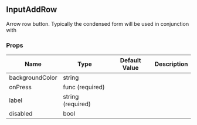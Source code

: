 ## InputAddRow 
 
Arrow row button. Typically the condensed form
will be used in conjunction with <RemovableInput />
 ### Props
Name | Type | Default Value | Description
--- | --- | --- | --- 
backgroundColor | string  |   | 
onPress | func  (required) |   | 
label | string  (required) |   | 
disabled | bool  |   | 
 
